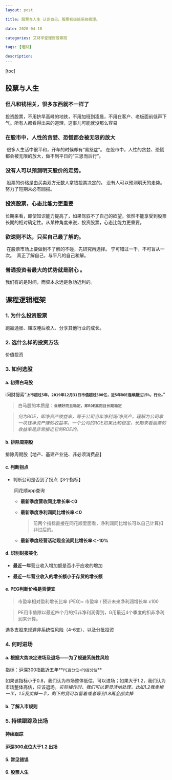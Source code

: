 ```yaml
---
layout: post

title: 股票与人生 认识自己。股票初级班系统梳理。

date: 2020-04-18

categories: 艾财学堂理财股票班

tags: [理财]

description:   
---
```


[toc]



## 股票与人生
### 但凡和钱相关，很多东西就不一样了
​		投资股票，不用挤早高峰的地铁，不用加班到凌晨，不用在客户、老板面前低声下气。
​		所有人都看得出来的道理，这事儿可能就没那么容易

### 在股市中，人性的贪婪、恐慌都会被无限的放大
​		很多人生活中很平和，开车的时候却有“易怒症”。
​		在股市中，人性的贪婪、恐慌都会被无限的放大，做不到平日的“三思而后行”。
### 没有人可以预测明天股价的走势。
​		股票的价格是由买卖双方无数人拿钱投票决定的。
​		没有人可以预测明天的走势。
​		努力了短期未必有回报。

### 投资股票，心态比能力更重要
​		长期来看，即使知识能力提高了，如果驾驭不了自己的欲望，依然不能享受到股票长期的相对确定性。
​		从某种角度来说，投资股票，心态比能力更重要。

### 欲速则不达，只买自己最了解的。
​		在股票市场上要做到不了解的不碰，先研究再选择。
​		宁可错过一千，不可盲从一次。
​		真正了解自己，与平凡的自己和解。

### 普通投资者最大的优势就是耐心 。
我们有的是时间，而资本永远是急功近利的。

## 课程逻辑框架



### 1. 为什么投资股票

跑赢通胀、赚取睡后收入、分享其他行业的成长。

### 2. 选什么样的投资方法

价值投资

### 3. 如何选股

#### a. 初筛白马股

i问财搜索“**`上市超过5年，2019年12月31日市值超过500亿，近5年ROE连续超过15%，行业。`**” 

> 白马股的本质是：**`业绩好而且稳定，即ROE高而且长期稳定`**

> *何为ROE，即净资产收益率，等于公司当年净利润/净资产，理解为公司拿一块钱净资产赚的收益率。一个公司的ROE如果比较稳定，长期来看股票的收益率是非常接近它的ROE的。*

#### b. 排除周期股

排除周期股【地产、基建产业链、非必须消费品】

#### c. 判断拐点

- 判断公司是否到了拐点【3个指标】

  ​	同花顺app查询

  - **最新季度营收同比增长率＜0**

  - **最新季度净利润同比增长率＜0** 

    > 前两个指标直接在同花顺里面看，净利润同比增长可以自己计算扣非过后的。

  - **最新季度经营活动现金流同比增长率＜-10%** 

#### d. 识别财报美化

- **最近一年**营业收入增加额是否小于应收的增加

- **最近一年营业收入的增长额小于存货的增长额**

#### e. PEG判断价格是否便宜

> 市盈率相对盈利增长比率 (PEG)= 市盈率 / 预计未来净利润增长率 x100  

> PE用市值除以最近四个月的扣非净利润得到，G用最近4个季度的扣非净利润来计算。

选多支股来规避非系统性风险（4-6支）、以及分批投资

### 4. 何时进场

#### a. 根据大势决定进场及退场——为了规避系统性风险

指标：沪深300指数近五年**`PE百分位+PB百分位`**

如果该指标小于0.8，我们认为市场整体低估，可以进场；如果大于1.2，我们认为市场整体高估，应该退场。*实际操作时，我们可以更灵活地处理，比如1.2我卖掉一半，1.5我卖掉一半，剩下的我可以留着或者等到1.8再全部卖掉*

#### b. 了解入市规则

### 5. 持续跟踪及出场

#### 持续跟踪

#### 沪深300点位大于1.2 出场

#### 5. 常见错误

#### 6. 股票人生





